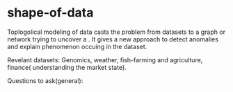 # shape-of-data

Toplogolical modeling of data casts the problem from datasets to a graph or network trying to uncover a . It gives a new approach to detect anomalies and explain phenomenon occuing in the dataset. 

Revelant datasets: Genomics, weather, fish-farming and agriculture, finance( understanding the market state).

Questions to ask(general): 
